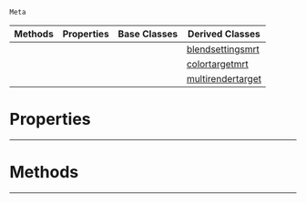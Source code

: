  `Meta`

|Methods|Properties|Base Classes|Derived Classes|
|---|---|---|---|
| | | |[blendsettingsmrt](https://github.com/ZilchEngine/ZilchDocs/blob/master/code_reference/class_reference/blendsettingsmrt.markdown)|
| | | |[colortargetmrt](https://github.com/ZilchEngine/ZilchDocs/blob/master/code_reference/class_reference/colortargetmrt.markdown)|
| | | |[multirendertarget](https://github.com/ZilchEngine/ZilchDocs/blob/master/code_reference/class_reference/multirendertarget.markdown)|


 #  Properties


---  
 #  Methods


---  
 

 